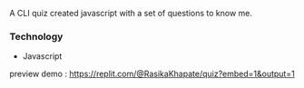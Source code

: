 A CLI quiz created javascript with a set of questions to know me.

<h3>Technology</h3>
<ul>
<li>Javascript</li>
</ul>

preview demo : https://replit.com/@RasikaKhapate/quiz?embed=1&output=1
